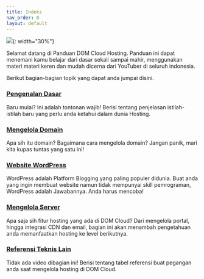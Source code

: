 ```yaml
---
title: Indeks
nav_order: 0
layout: default
---
```


![](https://dom.my.id/assets/icon.svg){: width="30%"}

Selamat datang di Panduan DOM Cloud Hosting. Panduan ini dapat menemani kamu belajar dari dasar sekali sampai mahir, menggunakan materi materi keren dan mudah dicerna dari YouTuber di seluruh indonesia.

Berikut bagian-bagian topik yang dapat anda jumpai disini.

### [Pengenalan Dasar](dasar.html)

Baru mulai? Ini adalah tontonan wajib! Berisi tentang penjelasan istilah-istilah baru yang perlu anda ketahui dalam dunia Hosting.

### [Mengelola Domain](domain.html)

Apa sih itu domain? Bagaimana cara mengelola domain? Jangan panik, mari kita kupas tuntas yang satu ini!

### [Website WordPress](wordpress.html)

WordPress adalah Platform Blogging yang paling populer didunia. Buat anda yang ingin membuat website namun tidak mempunyai skill pemrograman, WordPress adalah Jawabannya. Anda harus mencoba!

### [Mengelola Server](server.html)

Apa saja sih fitur hosting yang ada di DOM Cloud? Dari mengelola portal, hingga integrasi CDN dan email, bagian ini akan menambah pengetahuan anda memanfaatkan hosting ke level berikutnya.

### [Referensi Teknis Lain](referensi.html)

Tidak ada video dibagian ini! Berisi tentang tabel referensi buat pegangan anda saat mengelola hosting di DOM Cloud.
